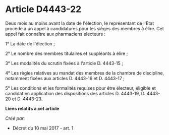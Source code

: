# Article D4443-22

Deux mois au moins avant la date de l'élection, le représentant de l'Etat procède à un appel à candidatures pour les sièges
des membres à élire. Cet appel fait connaître aux pharmaciens électeurs :

1° La date de l'élection ;

2° Le nombre des membres titulaires et suppléants à élire ;

3° Les modalités du scrutin fixées à l'article D. 4443-15 ;

4° Les règles relatives au mandat des membres de la chambre de discipline, notamment fixées aux articles D. 4443-16 et D.
4443-17 ;

5° Les conditions et les formalités requises pour être électeur, éligible et candidat en application des dispositions des
articles D. 4443-19, D. 4443-20 et D. 4443-23.

**Liens relatifs à cet article**

_Créé par_:

  - Décret du 10 mai 2017 - art. 1
